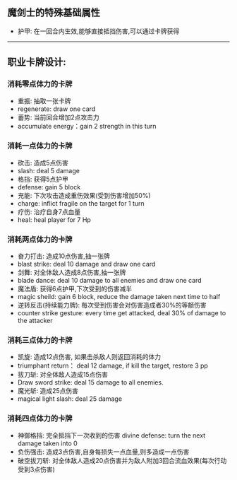## 魔剑士的特殊基础属性
- 护甲: 在一回合内生效,能够直接抵挡伤害,可以通过卡牌获得

---   
## 职业卡牌设计:
### 消耗零点体力的卡牌
- 重振: 抽取一张卡牌
- regenerate: draw one card
- 蓄势: 当前回合增加2点攻击力
- accumulate energy：gain 2 strength in this turn 
### 消耗一点体力的卡牌
- 砍击: 造成5点伤害
- slash: deal 5 damage
- 格挡: 获得5点护甲
- defense: gain 5 block
- 充能: 下次攻击造成重伤效果(受到伤害增加50%)
- charge: inflict fragile on the target for 1 turn 
- 疗伤: 治疗自身7点血量
- heal: heal player for 7 Hp
### 消耗两点体力的卡牌
- 奋力打击: 造成10点伤害,抽一张牌
- blast strike: deal 10 damage and draw one card
- 剑舞: 对全体敌人造成8点伤害,抽一张牌
- blade dance: deal 10 damage to all enemies and draw one card
- 魔法盾: 获得6点护甲,下次受到的伤害减半
- magic sheild: gain 6 block, reduce the damage taken next time to half
- 逆转反击(持续能力牌): 每次受到伤害会对伤害造成者30%的等额伤害 
- counter strike gesture: every time get attacked, deal 30% of damage to the attacker
### 消耗三点体力的卡牌
- 凯旋: 造成12点伤害, 如果击杀敌人则返回消耗的体力
- triumphant return： deal 12 damage, if kill the target, restore 3 pp
- 拔刀斩: 对全体敌人造成15点伤害
- Draw sword strike: deal 15 damage to all enemies.
- 魔光斩: 造成25点伤害
- magical light slash: deal 25 damage
### 消耗四点体力的卡牌
- 神御格挡: 完全抵挡下一次收到的伤害
divine defense: turn the next damage taken into 0
- 负伤强击: 造成3点伤害,自身每损失一点血量,则多造成一点伤害
- 破空拔刀斩: 对全体敌人造成20点伤害并为敌人附加3回合流血效果(每次行动受到3点伤害)
